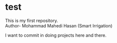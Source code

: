 # test
This is my first repository.
<br>
Author- Mohammad Mahedi Hasan (Smart Irrigation)

I want to commit in doing projects here and there.